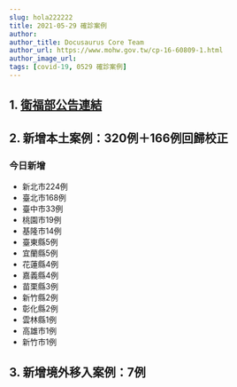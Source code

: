 ```yaml
---
slug: hola222222
title: 2021-05-29 確診案例
author: 
author_title: Docusaurus Core Team
author_url: https://www.mohw.gov.tw/cp-16-60809-1.html
author_image_url: 
tags: [covid-19, 0529 確診案例]
---
```


## 1. [衛福部公告連結](https://www.cdc.gov.tw/Bulletin/Detail/MLPZkT6cSIuk_hg_iRimNg?typeid=9)

## 2. 新增本土案例：320例＋166例回歸校正

### 今日新增
* 新北市224例
* 臺北市168例
* 臺中市33例
* 桃園市19例
* 基隆市14例
* 臺東縣5例
* 宜蘭縣5例
* 花蓮縣4例
* 嘉義縣4例
* 苗栗縣3例
* 新竹縣2例
* 彰化縣2例
* 雲林縣1例
* 高雄市1例
* 新竹市1例

## 3. 新增境外移入案例：7例

